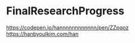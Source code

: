 # FinalResearchProgress
https://codepen.io/hannnnnnnnnnnn/pen/ZZpqoz<br>
https://hanbyoulkim.com/han
